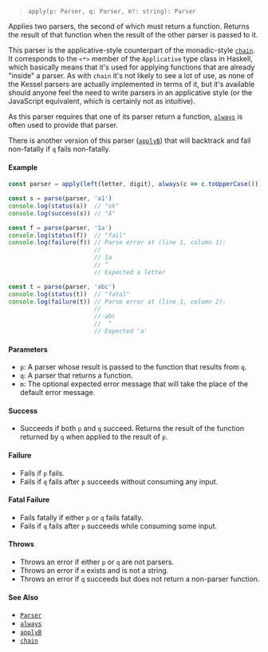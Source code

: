 <!--
 Copyright (c) 2020 Thomas J. Otterson
 
 This software is released under the MIT License.
 https://opensource.org/licenses/MIT
-->

> `apply(p: Parser, q: Parser, m?: string): Parser`

Applies two parsers, the second of which must return a function. Returns the result of that function when the result of the other parser is passed to it.

This parser is the applicative-style counterpart of the monadic-style [`chain`](chain.md). It corresponds to the `<*>` member of the `Applicative` type class in Haskell, which basically means that it's used for applying functions that are already "inside" a parser. As with `chain` it's not likely to see a lot of use, as none of the Kessel parsers are actually implemented in terms of it, but it's available should anyone feel the need to write parsers in an applicative style (or the JavaScript equivalent, which is certainly not as intuitive).

As this parser requires that one of its parser return a function, [`always`](always.md) is often used to provide that parser.

There is another version of this parser ([`applyB`](applyb.md)) that will backtrack and fail non-fatally if `q` fails non-fatally.

#### Example

```javascript
const parser = apply(left(letter, digit), always(c => c.toUpperCase()))

const s = parse(parser, 'a1')
console.log(status(s))  // "ok"
console.log(success(s)) // "A"

const f = parse(parser, '1a')
console.log(status(f))  // "fail"
console.log(failure(f)) // Parse error at (line 1, column 1):
                        //
                        // 1a
                        // ^
                        // Expected a letter

const t = parse(parser, 'abc')
console.log(status(t))  // "fatal"
console.log(failure(t)) // Parse error at (line 1, column 2):
                        //
                        // abc
                        //  ^
                        // Expected 'a'
```

#### Parameters

* `p`: A parser whose result is passed to the function that results from `q`.
* `q`: A parser that returns a function.
* `m`: The optional expected error message that will take the place of the default error message.

#### Success

* Succeeds if both `p` and `q` succeed. Returns the result of the function returned by `q` when applied to the result of `p`.

#### Failure

* Fails if `p` fails.
* Fails if `q` fails after `p` succeeds without consuming any input.

#### Fatal Failure

* Fails fatally if either `p` or `q` fails fatally.
* Fails if `q` fails after `p` succeeds while consuming some input.

#### Throws

* Throws an error if either `p` or `q` are not parsers.
* Throws an error if `m` exists and is not a string.
* Throws an error if `q` succeeds but does not return a non-parser function.

#### See Also

* [`Parser`](../types/parser.md)
* [`always`](always.md)
* [`applyB`](applyb.md)
* [`chain`](chain.md)
